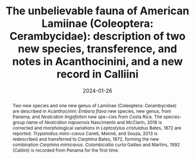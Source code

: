---
title: 'The unbelievable fauna of American Lamiinae (Coleoptera: Cerambycidae): description of two new species, transference, and notes in Acanthocinini, and a new record in Calliini'
date: '2024-01-26'
doi: ''
journal: Insecta Mundi
issue: '1028'
pagination: '1-17'
zoobank: 'urn:lsid:zoobank.org:pub:7DD2EF0F-7DC9-4A85-83DA-10F4EE8CA8CB'

authors:
  - first_name: 'Antonio' 
    last_name: 'Santos-Silva'
    affiliation: 'Museu de Zoologia, Universidade de São Paulo, São Paulo, Brazil'
    email: 'toncriss@uol.com.br'
    orcid: 'https://orcid.org/0000-0001-7128-1418'

  - first_name: 'Juan' 
    last_name: 'Pablo Botero'
    affiliation: 'Grupo de Sistemática Molecular, Laboratorio de Entomología, Pontificia Universidad Javeriana. Bogotá, Colombia'
    email: 'jp_bot@yahoo.com'
    orcid: 'http://orcid.org/0000-0002-5547-7987'  

download: 'https://drive.google.com/file/d/1c77BmZmccQNsofCJ8Dm3rbc76BFBlV6_'

supplementary: ''

keywords:
  - Central America
  - Neotropical region
  - South America
  - taxonomy

categories:
  - Coleoptera
  - Cerambycidae
  - Lamiinae
  - Acanthocinini
  - Calliini

references:
  - authors: Bates HW.
    year: 1872
    title: 'On the longicorn Coleoptera of Chontales, Nicaragua. The Transactions of the Entomological Society of London 1872'
    pages: 163–238
    doi: 
    url: 
    access: 

  - authors: Bates HW.
    year: 1885
    title: 'Supplement. p. 249–436. In: Godman FD, Salvin O (eds.). Biologia Centrali-Americana, Insecta, Coleoptera. Vol. 5. Taylor and Francis; London'
    pages: xii + 525 p
    doi: 
    url: 
    access: 

  - authors: Bezark LG.
    year: 2023a
    title: 'A photographic Catalog of the Cerambycidae of the World. New World Cerambycidae Catalog.'
    pages: 
    doi: 
    url: http://bezbycids.com/byciddb/wdefault.asp?w=n/
    access: (Last accessed 30 June 2023.)

  - authors: Bezark LG.
    year: 2023b
    title: 'Checklist of the Oxypeltidae, Vesperidae, Disteniidae and Cerambycidae (Coleoptera) of the Western Hemisphere. 2023 Edition (updated through 31 December 2022).'
    pages: 
    doi: 
    url: http://bezbycids.com/byciddb/wdefault.asp?w=n/
    access: (Last accessed 30 June 2023.)

  - authors: Carelli A, Monné ML, Machado VS.
    year: 2013
    title: 'Taxonomic revision of <i>Trypanidius </i>Blanchard, 1846 in South America (Insecta, Coleoptera, Cerambycidae). Zootaxa 3691(2)'
    pages: 253–272
    doi: 
    url: 
    access: 

  - authors: Galileo MHM, Martins UR.
    year: 1992
    title: 'Neotropical Cerambycidae (Coleoptera) of the Canadian Museum of Nature, Ottawa. II. Calliini (Lamiinae). Insecta Mundi 6(3–4)'
    pages: 135–140
    doi: 
    url: 
    access: 

  - authors: Monné MA.
    year: 2023
    title: 'Catalogue of the Cerambycidae (Coleoptera) of the Neotropical region. Part II. Subfamily Lamiinae.'
    pages: 
    doi: 
    url: https://cerambycids.com/catalog/
    access: (Last accessed 30 June 2023.)

  - authors: Monné MA, Santos-Silva A, Monné ML.
    year: 2020
    title: 'Key to South American genera of Acanthocinini (Coleoptera, Cerambycidae, Lamiinae) without erect setae on elytra; synonymies, transferences, revalidation, and notes on genera with erect setae on elytra. Zootaxa 4863(1)'
    pages: 1–65
    doi: 
    url: 
    access: 

  - authors: Nascimento FEL, McClarin J.
    year: 2018
    title: 'New species of Acanthocinini Blanchard, 1845 (Coleoptera, Cerambycidae, Lamiinae) from Ecuador and notes on <i>Parabaryssinus lineaticollis </i>(Gounelle, 1910). Zootaxa 4387(2)'
    pages: 385–393
    doi: 
    url: 
    access: 

  - authors: Tavakilian GL, Chevillotte H.
    year: 2023
    title: 'Titan: base de données internationales sur les Cerambycidae ou Longicornes.'
    pages: 
    doi: 
    url: http://titan.gbif.fr/
    access: (Last accessed 7 August 2023.)


abstract: 'Two new species and one new genus of Lamiinae (Coleoptera: Cerambycidae) are described in Acanthocinini: <i>Embera flava </i>new species, new genus, from Panama; and <i>Nealcidion lingafelteri </i>new spe¬cies from Costa Rica. The species-group name of <i>Nealcidion napoensis </i>Nascimento and McClarin, 2018 is corrected and morphological variations in <i>Leptostylus cristulatus </i>Bates, 1872 are reported. <i>Trypanidius mimi¬cavus </i>Carelli, Monné, and Souza, 2013 is redescribed and transferred to <i>Carphina </i>Bates, 1872, forming the new combination <i>Carphina mimicavus. Colombicallia curta </i>Galileo and Martins, 1992 (Calliini) is recorded from Panama for the first time.'


---